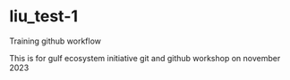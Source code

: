 # liu_test-1
Training github workflow

This is for gulf ecosystem initiative git and github workshop on november 2023
